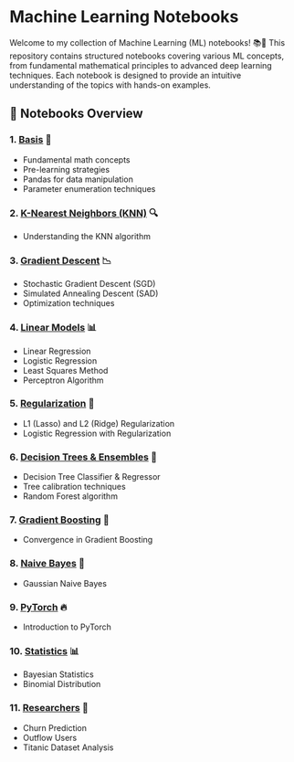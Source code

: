 # Machine Learning Notebooks

Welcome to my collection of Machine Learning (ML) notebooks! 📚🚀 This repository contains structured notebooks covering various ML concepts, from fundamental mathematical principles to advanced deep learning techniques. Each notebook is designed to provide an intuitive understanding of the topics with hands-on examples.

## 📌 Notebooks Overview

### 1. [Basis](#) 🧮
   - Fundamental math concepts
   - Pre-learning strategies
   - Pandas for data manipulation
   - Parameter enumeration techniques

### 2. [K-Nearest Neighbors (KNN)](#) 🔍
   - Understanding the KNN algorithm

### 3. [Gradient Descent](#) 📉
   - Stochastic Gradient Descent (SGD)
   - Simulated Annealing Descent (SAD)
   - Optimization techniques

### 4. [Linear Models](#) 📊
   - Linear Regression
   - Logistic Regression
   - Least Squares Method
   - Perceptron Algorithm

### 5. [Regularization](#) 🎯
   - L1 (Lasso) and L2 (Ridge) Regularization
   - Logistic Regression with Regularization

### 6. [Decision Trees & Ensembles](#) 🌳
   - Decision Tree Classifier & Regressor
   - Tree calibration techniques
   - Random Forest algorithm

### 7. [Gradient Boosting](#) 🚀
   - Convergence in Gradient Boosting

### 8. [Naive Bayes](#) 🎲
   - Gaussian Naive Bayes

### 9. [PyTorch](#) 🔥
   - Introduction to PyTorch

### 10. [Statistics](#) 📊
   - Bayesian Statistics
   - Binomial Distribution

### 11. [Researchers](#) 🔬
   - Churn Prediction
   - Outflow Users
   - Titanic Dataset Analysis
